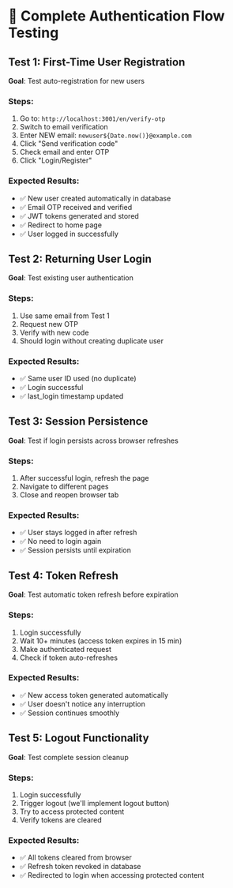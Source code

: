 # 🧪 Complete Authentication Flow Testing

## Test 1: First-Time User Registration
**Goal**: Test auto-registration for new users

### Steps:
1. Go to: `http://localhost:3001/en/verify-otp`
2. Switch to email verification
3. Enter NEW email: `newuser${Date.now()}@example.com`
4. Click "Send verification code"
5. Check email and enter OTP
6. Click "Login/Register"

### Expected Results:
- ✅ New user created automatically in database
- ✅ Email OTP received and verified
- ✅ JWT tokens generated and stored
- ✅ Redirect to home page
- ✅ User logged in successfully

## Test 2: Returning User Login
**Goal**: Test existing user authentication

### Steps:
1. Use same email from Test 1
2. Request new OTP
3. Verify with new code
4. Should login without creating duplicate user

### Expected Results:
- ✅ Same user ID used (no duplicate)
- ✅ Login successful
- ✅ last_login timestamp updated

## Test 3: Session Persistence
**Goal**: Test if login persists across browser refreshes

### Steps:
1. After successful login, refresh the page
2. Navigate to different pages
3. Close and reopen browser tab

### Expected Results:
- ✅ User stays logged in after refresh
- ✅ No need to login again
- ✅ Session persists until expiration

## Test 4: Token Refresh
**Goal**: Test automatic token refresh before expiration

### Steps:
1. Login successfully
2. Wait 10+ minutes (access token expires in 15 min)
3. Make authenticated request
4. Check if token auto-refreshes

### Expected Results:
- ✅ New access token generated automatically
- ✅ User doesn't notice any interruption
- ✅ Session continues smoothly

## Test 5: Logout Functionality
**Goal**: Test complete session cleanup

### Steps:
1. Login successfully
2. Trigger logout (we'll implement logout button)
3. Try to access protected content
4. Verify tokens are cleared

### Expected Results:
- ✅ All tokens cleared from browser
- ✅ Refresh token revoked in database
- ✅ Redirected to login when accessing protected content